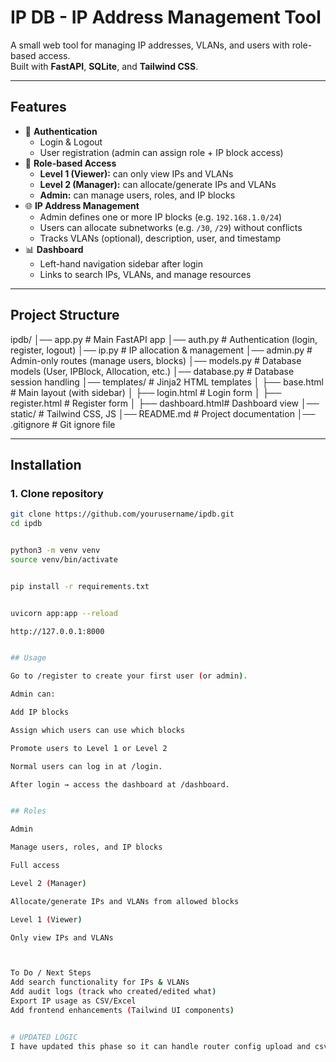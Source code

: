 # IP DB - IP Address Management Tool

A small web tool for managing IP addresses, VLANs, and users with role-based access.  
Built with **FastAPI**, **SQLite**, and **Tailwind CSS**.

---

## Features
- 🔐 **Authentication**
  - Login & Logout
  - User registration (admin can assign role + IP block access)
- 👥 **Role-based Access**
  - **Level 1 (Viewer):** can only view IPs and VLANs
  - **Level 2 (Manager):** can allocate/generate IPs and VLANs
  - **Admin:** can manage users, roles, and IP blocks
- 🌐 **IP Address Management**
  - Admin defines one or more IP blocks (e.g. `192.168.1.0/24`)
  - Users can allocate subnetworks (e.g. `/30`, `/29`) without conflicts
  - Tracks VLANs (optional), description, user, and timestamp
- 📊 **Dashboard**
  - Left-hand navigation sidebar after login
  - Links to search IPs, VLANs, and manage resources

---

## Project Structure
ipdb/
│── app.py # Main FastAPI app
│── auth.py # Authentication (login, register, logout)
│── ip.py # IP allocation & management
│── admin.py # Admin-only routes (manage users, blocks)
│── models.py # Database models (User, IPBlock, Allocation, etc.)
│── database.py # Database session handling
│── templates/ # Jinja2 HTML templates
│ ├── base.html # Main layout (with sidebar)
│ ├── login.html # Login form
│ ├── register.html # Register form
│ ├── dashboard.html# Dashboard view
│── static/ # Tailwind CSS, JS
│── README.md # Project documentation
│── .gitignore # Git ignore file


---

## Installation

### 1. Clone repository
```bash
git clone https://github.com/yourusername/ipdb.git
cd ipdb


python3 -m venv venv
source venv/bin/activate


pip install -r requirements.txt


uvicorn app:app --reload

http://127.0.0.1:8000


## Usage

Go to /register to create your first user (or admin).

Admin can:

Add IP blocks

Assign which users can use which blocks

Promote users to Level 1 or Level 2

Normal users can log in at /login.

After login → access the dashboard at /dashboard.


## Roles

Admin

Manage users, roles, and IP blocks

Full access

Level 2 (Manager)

Allocate/generate IPs and VLANs from allowed blocks

Level 1 (Viewer)

Only view IPs and VLANs



To Do / Next Steps
Add search functionality for IPs & VLANs
Add audit logs (track who created/edited what)
Export IP usage as CSV/Excel
Add frontend enhancements (Tailwind UI components)


# UPDATED LOGIC
I have updated this phase so it can handle router config upload and csv downlaod.